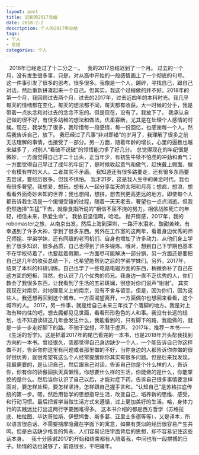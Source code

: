 ```yaml
---
layout: post
title: 迟到的2017总结
date: 2018-2-2
description: 个人的2017年总结
tags: 
- 个人
- 总结
categories: 个人
---
```


   2018年已经走过了十二分之一。
   我的2017总结迟到了一个月。
   过去的一个月，没有发生很多事，只是，对从高中开始的一段感情画上了一个彻底的句号。
   这一件事引发了很多的思考，很多很多。我像是一个人，蹦碎，寻找自己，跟自己对话，然后重新拼凑起来一个自己。但其实，我这个过程做的并不好。2018年的第一个月，我回顾过去两个月，过去的2017年，过去近四年的本科时光。我几乎每天的情绪都在变化，每天的想法都不同，每天都有收获。大一时候的分手，我是带着一点执念和对过去的念念不忘的。但是现在，没有了。我放下了。
   我承认自己做的很不好，有很多幼稚的想法和做法，优柔寡断，尤其是在处理个人感情的时候。现在，我学到了很多，我珍惜每一段感情，每一份回忆，也感谢每一个人。然后我告诉自己，放下。
   我已经过了凡事“非对即错”的岁月了，我理解了很多之前无法理解的事情，也接受了一部分。另一方面，随着年龄的增长，心里的逼数也越来越多了，对别人“看破不说破”的领悟能力多了好几分。
   总觉得现在的年纪很是微妙，一方面觉得自己才二十出头，正当年少，有初生牛犊不怕虎的冲劲和勇气；一方面觉得自己早过了成年的年纪了，是时候收起意气和傲气，赶快戴上假面，做个有模有样的大人。二者其实不矛盾。
   我知道还有很多路要走，还有很多东西要去尝试，要经历很多。但我不惧怕。
   我才21岁，这是我人生中的黄金时代。我也有很多奢望。我想爱，想玩，想有人一起分享每天的太阳和月亮；想疯，想浪，想看看外面奇妙未知的世界；我也想闯，想拼，想去到更高更远的地方。即使每个人都告诉我生活是一个缓慢受锤的过程，随着一天天老去，奢望也一点点消逝。但我仍然选择“生猛”下去，就像食指所说的“相信不屈不挠的努力，相信战胜死亡的年轻，相信未来，热爱生命”。
   我依旧坚信啊，哈哈。
   抛开情感，2017年，我的robomaster之旅，从南京出发，然后上海到深圳，一路汗水泪水，酸甜苦辣，有幸遇到了许多大神，学到了很多东西。另外在工作室的这两年，看着身边优秀的师兄师姐、学弟学妹，还有同级的老司机们，自身也增加了许多动力，从他们身上学到了很多知识，很多品质，自己也得到了许多锻炼。哦对，想到自己下学期也基本不在学校待着了，也要趁着假期，一方面尽可能解决一部分锅，另一方面还是要把自己这几年的收获总结一下，也希望能帮到之后的学弟学妹们。另外，2017年，结束了本科的科研训练。自己也学了一些电路电磁方面的东西，稍微弥补了自己在这方面的短板，当然，也认识了几个优秀的师兄。我身边一直不乏优秀的人，你们教会了我很多东西，让我看到了生活的五彩斑斓，很想对你们说声“谢谢”。
   其实我现在对南京，对地理意义上的南京，没有不舍与留恋，但是，因为你们，因为这些人，我还想再回到这个城市。一方面渴望离开，一方面偶尔也想回来看看，这个城市的人。
   2017，另一件事，就是给自己未来三年找了个落脚的地方。我是对上海有种向往的吧，想去魔都见见世面，看看形形色色的人和事。我没有长远的规划，也不知道读研这几年会发生什么，我能看到的，只有脚下的路，我能做的，就是一步一步走好脚下的路。不驰于空想，不骛于虚声。
   2017年，推荐一本书——《生活的哲学》。这是抓着2017年的尾巴看完的一本书，也是2018年开头帮我找到方向的一本书。曾经很久，我都觉得自己身边缺少一个人，一个能告诉自己你这样做不对，告诉你你这里有问题或者那里做的不好，当你身边的人都告诉你你做的很好很优秀，就很希望有这么个人经常提醒你你其实有很多问题。但是后来我发现，我最需要的，是认识自己，然后跟自己对话，告诉自己你是个什么样的人，告诉你，你有你的骄傲固执天真懒惰，你想要什么样的生活，你能做的是什么，你能掌控的是什么。然后当你认识了自己以后，才能对症下药，告诉自己很多事情要怎样面对，要怎样处理，要怎样坚持，怎样跟自己握手言和。“认知自己”是苏格拉底传统的第一步。嗯，然后用哲学的思想指导生活，改变自己，培养新的思维、感受，和行动习惯。最后把哲学当做生活方式来遵循，过上更加美好的生活。哈，身体力行的实践远比打出这两行字要困难得多。
   这本书介绍的都是西方哲学（苏格拉底、柏拉图、毕达哥拉斯、伊壁鸠鲁、斯多葛、亚里士多德等等），又是译本，所以语言很白话，不需要揣摩隐藏在字面下的寓意，如果有类似的经历很容易产生共鸣。但是白话缺少格言的隽永，人们容易记住字面背后的思想，却不容易记住这些话本身。
   我十分感谢2017的开始和结束都有人陪着我，中间也有一段拼搏的日子。矫情的话也说够了，前路很长，干吧骚年。
